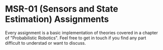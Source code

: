 # MSR-01 (Sensors and State Estimation) Assignments
Every assignment is a basic implementation of theories covered in a chapter of "Probabilistic Robotics". Feel free to get in touch if you find any part difficult to understad or want to discuss.
